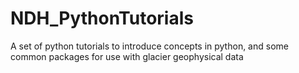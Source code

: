 # NDH_PythonTutorials
A set of python tutorials to introduce concepts in python, and some common packages for use with glacier geophysical data
